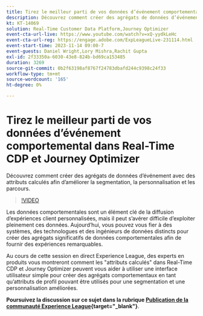 ```yaml
---
title: Tirez le meilleur parti de vos données d’événement comportemental dans Real-Time CDP et Journey Optimizer
description: Découvrez comment créer des agrégats de données d’événement avec des attributs calculés afin d’améliorer la segmentation, la personnalisation et les parcours.
kt: KT-14069
solution: Real-Time Customer Data Platform,Journey Optimizer
event-cta-url-live: https://www.youtube.com/watch?v=xQ-yydkLeHc
event-cta-url-reg: https://engage.adobe.com/ExpLeagueLive-231114.html
event-start-time: 2023-11-14 09:00-7
event-guests: Daniel Wright,Lory Mishra,Rachit Gupta
exl-id: 2f33350a-6030-43e8-824b-bd69ca153485
duration: 3269
source-git-commit: 0b2f63198af8767f24783dbafd244c9398c24f33
workflow-type: tm+mt
source-wordcount: '165'
ht-degree: 0%

---
```


# Tirez le meilleur parti de vos données d’événement comportemental dans Real-Time CDP et Journey Optimizer

Découvrez comment créer des agrégats de données d’événement avec des attributs calculés afin d’améliorer la segmentation, la personnalisation et les parcours.

>[!VIDEO](https://video.tv.adobe.com/v/3425196/?quality=12&learn=on)

Les données comportementales sont un élément clé de la diffusion d’expériences client personnalisées, mais il peut s’avérer difficile d’exploiter pleinement ces données. Aujourd’hui, vous pouvez vous fier à des systèmes, des technologues et des ingénieurs de données distincts pour créer des agrégats significatifs de données comportementales afin de fournir des expériences remarquables.

Au cours de cette session en direct Experience League, des experts en produits vous montreront comment les &quot;attributs calculés&quot; dans Real-Time CDP et Journey Optimizer peuvent vous aider à utiliser une interface utilisateur simple pour créer des agrégats comportementaux en tant qu’attributs de profil pouvant être utilisés pour une segmentation et une personnalisation améliorées.

**Poursuivez la discussion sur ce sujet dans la rubrique [Publication de la communauté Experience League](https://experienceleaguecommunities.adobe.com/t5/real-time-customer-data-platform/experience-league-live-post-session-discussion-get-the-most-from/m-p/633722#M5){target="_blank"}**.

